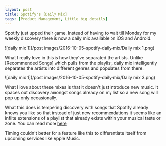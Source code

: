 ```yaml
---
layout: post
title: Spotify's [Daily Mix]
tags: [Product Management, Little big details]
---
```


Spotify just upped their game. Instead of having to wait till Monday for my weekly discovery there is now a daily mix available on iOS and Android.

![daily mix 1](/post images/2016-10-05-spotify-daily-mix/Daily mix 1.png)


What I really love in this is how they've separated the artists. Unlike [Recommended Songs] which pulls from the playlist, daily mix intelligently separates the artists into different genres and populates from there.  


![daily mix 1](/post images/2016-10-05-spotify-daily-mix/Daily mix 3.png)

What I love about these mixes is that it doesn't just introduce new music. It spaces out discovery amongst songs already on my list so a new song will pop up only occasionally.

What this does is tempering discovery with songs that Spotify already knows you like so that instead of just new recommendations it seems like an infiite extensions of a playlist that already exists within your musical taste or zone. You can read more [here](https://www.fastcompany.com/3064114/spotify-just-made-the-shuffle-button-a-thousand-times-smarter)

Timing couldn't better for a feature like this to differentiate itself from upcoming services like Apple Music.   
